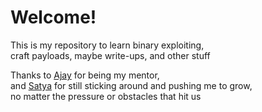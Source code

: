 # Welcome!
This is my repository to learn binary exploiting,\
craft payloads, maybe write-ups, and other stuff

Thanks to [Ajay](https://github.com/ajratnam) for being my mentor,\
and [Satya](https://github.com/CodeLanderV) for still sticking around and pushing me to grow,\
no matter the pressure or obstacles that hit us
